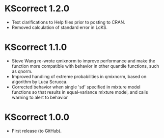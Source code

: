# KScorrect 1.2.0
* Text clarifications to Help files prior to posting to CRAN.
* Removed calculation of standard error in LcKS.

# KScorrect 1.1.0
* Steve Wang re-wrote qmixnorm to improve performance and make the function more compatible with behavior in other quantile functions, such as qnorm.
* Improved handling of extreme probabilities in qmixnorm, based on algorithm by Luca Scrucca.
* Corrected behavior when single 'sd' specified in mixture model functions so that results in equal-variance mixture model, and calls warning to alert to behavior

# KScorrect 1.0.0
* First release (to GitHub).
